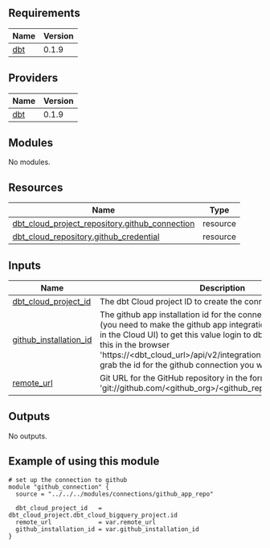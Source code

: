 <!-- BEGIN_TF_DOCS -->
## Requirements

| Name | Version |
|------|---------|
| <a name="requirement_dbt"></a> [dbt](#requirement\_dbt) | 0.1.9 |

## Providers

| Name | Version |
|------|---------|
| <a name="provider_dbt"></a> [dbt](#provider\_dbt) | 0.1.9 |

## Modules

No modules.

## Resources

| Name | Type |
|------|------|
| [dbt_cloud_project_repository.github_connection](https://registry.terraform.io/providers/GtheSheep/dbt-cloud/0.1.9/docs/resources/cloud_project_repository) | resource |
| [dbt_cloud_repository.github_credential](https://registry.terraform.io/providers/GtheSheep/dbt-cloud/0.1.9/docs/resources/cloud_repository) | resource |

## Inputs

| Name | Description | Type | Default | Required |
|------|-------------|------|---------|:--------:|
| <a name="input_dbt_cloud_project_id"></a> [dbt\_cloud\_project\_id](#input\_dbt\_cloud\_project\_id) | The dbt Cloud project ID to create the connection in | `number` | n/a | yes |
| <a name="input_github_installation_id"></a> [github\_installation\_id](#input\_github\_installation\_id) | The github app installation id for the connection to dbt Cloud (you need to make the github app integration in account settings in the Cloud UI) to get this value login to dbt Cloud then paste this in the browser 'https://<dbt\_cloud\_url>/api/v2/integrations/github/installations/' grab the id for the github connection you would like to use | `number` | n/a | yes |
| <a name="input_remote_url"></a> [remote\_url](#input\_remote\_url) | Git URL for the GitHub repository in the format of 'git://github.com/<github\_org>/<github\_repo>.git' | `string` | n/a | yes |

## Outputs

No outputs.

## Example of using this module 
``` hcl
# set up the connection to github
module "github_connection" {
  source = "../../../modules/connections/github_app_repo"

  dbt_cloud_project_id   = dbt_cloud_project.dbt_cloud_bigquery_project.id
  remote_url             = var.remote_url
  github_installation_id = var.github_installation_id
}
``` 


<!-- END_TF_DOCS -->